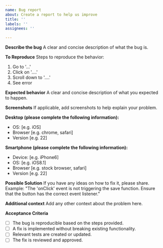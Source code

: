 ```yaml
---
name: Bug report
about: Create a report to help us improve
title: ''
labels: ''
assignees: ''

---
```


**Describe the bug**
A clear and concise description of what the bug is.

**To Reproduce**
Steps to reproduce the behavior:
1. Go to '...'
2. Click on '....'
3. Scroll down to '....'
4. See error

**Expected behavior**
A clear and concise description of what you expected to happen.

**Screenshots**
If applicable, add screenshots to help explain your problem.

**Desktop (please complete the following information):**
 - OS: [e.g. iOS]
 - Browser [e.g. chrome, safari]
 - Version [e.g. 22]

**Smartphone (please complete the following information):**
 - Device: [e.g. iPhone6]
 - OS: [e.g. iOS8.1]
 - Browser [e.g. stock browser, safari]
 - Version [e.g. 22]

**Possible Solution**
If you have any ideas on how to fix it, please share.
Example: "The 'onClick' event is not triggering the save function. Ensure that the button has the correct event listener."

**Additional context**
Add any other context about the problem here.

**Acceptance Criteria**
- [ ] The bug is reproducible based on the steps provided.
- [ ] A fix is implemented without breaking existing functionality.
- [ ] Relevant tests are created or updated.
- [ ] The fix is reviewed and approved.
